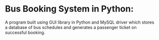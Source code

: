 # Bus Booking System in Python:
A program built using GUI library in Python and MySQL driver which stores a database of bus schedules and generates a passenger ticket on successful booking.
